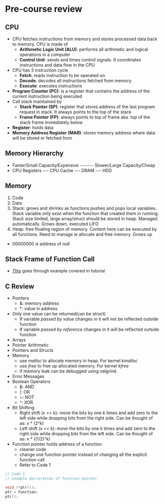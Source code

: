 # Pre-course review

## CPU

- CPU fetches instructions from memory and stores processed data back to memory. CPU is made of
  - **Arithmetic Logic Unit (ALU)**: performs all arithmetic and logical operations in a computer
  - **Control Unit**: sends and times control signals. It coordinates instructions and data flow in the CPU
- CPU has 3 instruction cycle
  - **Fetch**: reads instruction to be operated on
  - **Decode**: decodes all instructions fetched from memory
  - **Execute**: executes instructions
- **Program Counter (PC)**: is a register that contains the address of the current instruction being executed
- Call stack maintained by
  - **Stack Pointer (SP)**: register that stores address of the last program request in stack. It always points to the top of the stack
  - **Frame Pointer (FP)**: always points to top of frame aka. top of the stack frame immediately below
- **Register**: holds data
- **Memory Address Register (MAR)**: stores memory address where data will be stored or fetched from

## Memory Hierarchy

- Faster/Small Capacity/Expensive ------- Slower/Large Capacity/Cheap
- CPU Registers --- CPU Cache --- DRAM --- HDD

## Memory

1. Code
2. Data
3. Stack: grows and shrinks as functions pushes and pops local variables. Stack variable only exist when the function that created them in running. Stack size limited, large array/struct should be stored in heap. Managed automatically. Grows down, executed LIFO
4. Heap: free floating region of memory. Content here can be executed by all functions. Need to manage ie allocate and free memory. Grows up

- 00000000 is address of null

## Stack Frame of Function Call

- [This](https://www.youtube.com/watch?v=Q2sFmqvpBe0) goes through example covered in tutorial

## C Review

- Pointers
  - &: memory address
  - \*: value in address
- Only one value can be returned(can be struct)
  - If variable *passed by value* changes in it will not be reflected outside function
  - If variable *passed by reference* changes in it will be reflected outside function
- Arrays
- Pointer Arithmetic
- Pointers and Structs
- Memory
  - use *malloc* to allocate memory in heap. For kernel *kmalloc*
  - use *free* to free up allocated memory. For kernel *kfree*
  - if memory leak can be debugged using valgrind
- Error Messages
- Boolean Operators
  - &: AND
  - |: OR
  - ~: NOT
  - ^: XOR
- Bit Shifting
  - Right shift (x >> k): move the bits by one k times and add zero to the left side while dropping bits from the right side. Can be thought of as: x \* (2^k)
  - Left shift (x << k): move the bits by one k times and add zero to the right side while dropping bits from the left side. Can be thought of as: x \* ((1/2)^k)
- Function pointer holds address of a function
  - cleaner code
  - change one function pointer instead of changing all the explicit function call
  - Refer to Code 1

```c
// Code 1
// example declaration of function pointer

void (*ptr)();
ptr = Function;
ptr();
```